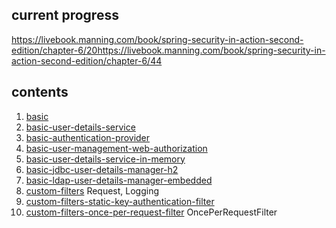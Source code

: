 ## current progress

https://livebook.manning.com/book/spring-security-in-action-second-edition/chapter-6/20https://livebook.manning.com/book/spring-security-in-action-second-edition/chapter-6/44

## contents

1. [basic](https://github.com/chubbyhippo/spring-security-tinkering/tree/main/spring-security-in-action/basic)
2. [basic-user-details-service](https://github.com/chubbyhippo/spring-security-tinkering/tree/main/spring-security-in-action/basic-user-details-service)
3. [basic-authentication-provider](https://github.com/chubbyhippo/spring-security-tinkering/tree/main/spring-security-in-action/basic-authentication-provider)
4. [basic-user-management-web-authorization](https://github.com/chubbyhippo/spring-security-tinkering/tree/main/spring-security-in-action/basic-user-management-web-authorization)
5. [basic-user-details-service-in-memory](https://github.com/chubbyhippo/spring-security-tinkering/tree/main/spring-security-in-action/basic-user-details-service-in-memory)
6. [basic-jdbc-user-details-manager-h2](https://github.com/chubbyhippo/spring-security-tinkering/tree/main/spring-security-in-action/basic-jdbc-user-details-manager-h2)
7. [basic-ldap-user-details-manager-embedded](https://github.com/chubbyhippo/spring-security-tinkering/tree/main/spring-security-in-action/basic-ldap-user-details-manager-embedded)
8. [custom-filters](https://github.com/chubbyhippo/spring-security-tinkering/tree/main/spring-security-in-action/custom-filters) Request, Logging
9. [custom-filters-static-key-authentication-filter](https://github.com/chubbyhippo/spring-security-tinkering/tree/main/spring-security-in-action/custom-filters-static-key-authentication-filter)  
10. [custom-filters-once-per-request-filter](https://github.com/chubbyhippo/spring-security-tinkering/tree/main/spring-security-in-action/custom-filters-once-per-request-filter) OncePerRequestFilter  
